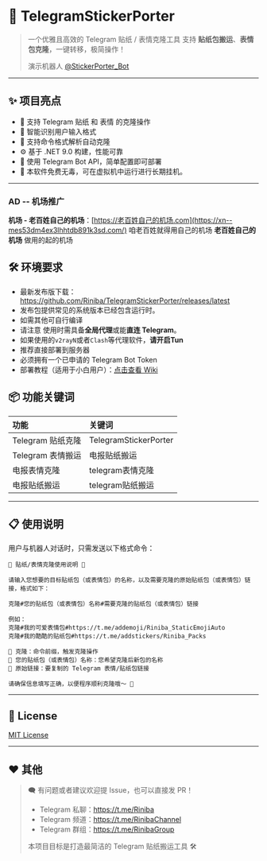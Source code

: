# 🚀 TelegramStickerPorter

> 一个优雅且高效的 Telegram 贴纸 / 表情克隆工具
> 支持 **贴纸包搬运**、**表情包克隆**，一键转移，极简操作！
>
> 演示机器人 [@StickerPorter_Bot](https://t.me/StickerPorter_Bot)

------

## ✨ 项目亮点

- 💎 支持 Telegram 贴纸 和 表情 的克隆操作
- 🧠 智能识别用户输入格式
- 🔄 支持命令格式解析自动克隆
- ⚙️ 基于 .NET 9.0 构建，性能可靠
- 🔐 使用 Telegram Bot API，简单配置即可部署
- 🧩 本软件免费无毒，可在虚拟机中运行进行长期挂机。

------

### AD -- 机场推广



**机场 - 老百姓自己的机场**：[https://老百姓自己的机场.com](https://xn--mes53dm4ex3lhhtdb891k3sd.com/)
咱老百姓就得用自己的机场 **老百姓自己的机场** 做用的起的机场



## 🛠 环境要求

- 最新发布版下载：https://github.com/Riniba/TelegramStickerPorter/releases/latest
- 发布包提供常见的系统版本已经包含运行时。
- 如需其他可自行编译
- 请注意 使用时需具备**全局代理**或能**直连 Telegram**。
- 如果使用的`v2rayN`或者`Clash`等代理软件，**请开启Tun**
- 推荐直接部署到服务器
- 必须拥有一个已申请的 Telegram Bot Token
-  部署教程（适用于小白用户）：[点击查看 Wiki](https://github.com/riniba/TelegramStickerPorter/wiki)



## 📦 功能关键词

| 功能              | 关键词                |
| :---------------- | :-------------------- |
| Telegram 贴纸克隆 | TelegramStickerPorter |
| Telegram 表情搬运 | 电报贴纸搬运          |
| 电报表情克隆      | telegram表情克隆      |
| 电报贴纸搬运      | telegram贴纸搬运      |

------

## 📋 使用说明

用户与机器人对话时，只需发送以下格式命令：

```
💎 贴纸/表情克隆使用说明 💎
 
请输入您想要的目标贴纸包（或表情包）的名称，以及需要克隆的原始贴纸包（或表情包）链接，格式如下： 
 
克隆#您的贴纸包（或表情包）名称#需要克隆的贴纸包（或表情包）链接
 
例如：  
克隆#我的可爱表情包#https://t.me/addemoji/Riniba_StaticEmojiAuto  
克隆#我的酷酷的贴纸包#https://t.me/addstickers/Riniba_Packs  

🔹 克隆：命令前缀，触发克隆操作  
🔹 您的贴纸包（或表情包）名称：您希望克隆后新包的名称  
🔹 原始链接：要复制的 Telegram 表情/贴纸包链接  

请确保信息填写正确，以便程序顺利克隆哦～ 🚀
```

------

## 📃 License

[MIT License](https://github.com/Riniba/TelegramStickerPorter/blob/main/LICENSE)

------

## ❤️ 其他

> 🗨️ 有问题或者建议欢迎提 Issue，也可以直接发 PR！
>
> - Telegram 私聊：https://t.me/Riniba
> - Telegram 频道：https://t.me/RinibaChannel
> - Telegram 群组：https://t.me/RinibaGroup
>
> 本项目目标是打造最简洁的 Telegram 贴纸搬运工具 🛠️